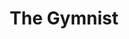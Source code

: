 ---
title: The Gymnist
images: [./1.png, ./2.png, ./3.png, ./4.png, ./5.png, ./6.png, ./7.png, ./8.png, ./9.png, ./10.png, ./11.png, ./12.png, ./13.png, ./14.png, ./15.png, ./16.png, ./17.png, ./18.png, ./19.png, ./20.png, ./21.png, ./22.png, ./23.png, ./24.png, ./25.png]
---